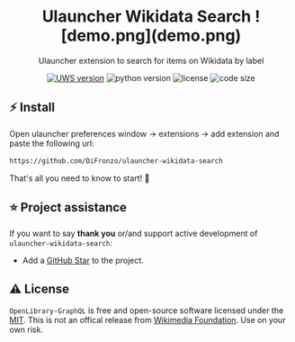 <h1 align="center">
     Ulauncher Wikidata Search
     ![demo.png](demo.png)
</h1>
<p align="center">Ulauncher extension to search for items on Wikidata by label 

<p align="center"><a href="https://github.com/DiFronzo/ulauncher-wikidata-search/releases" target="_blank"><img src="https://img.shields.io/badge/version-v1.0.0-blue?style=for-the-badge&logo=none" alt="UWS version" /></a>&nbsp;<img src="https://img.shields.io/badge/Python-3.5+-00ADD8?style=for-the-badge&logo=python" alt="python version" /></a>&nbsp;<img src="https://img.shields.io/badge/license-MIT-red?style=for-the-badge&logo=none" alt="license" />&nbsp;<img alt="code size" src="https://img.shields.io/github/languages/code-size/difronzo/ulauncher-wikidata-search?style=for-the-badge&logo=none"></p>


## ⚡️ Install

Open ulauncher preferences window -> extensions -> add extension and paste the following url:

```bash
https://github.com/DiFronzo/ulauncher-wikidata-search
```

That's all you need to know to start! 🎉

## ⭐️ Project assistance

If you want to say **thank you** or/and support active development of `ulauncher-wikidata-search`:

- Add a [GitHub Star](https://github.com/DiFronzo/ulauncher-wikidata-search) to the project.

## ⚠️ License
`OpenLibrary-GraphQL` is free and open-source software licensed under the [MIT](https://github.com/DiFronzo/ulauncher-wikidata-search/blob/main/LICENSE). This is not an offical release from [Wikimedia Foundation](https://wikimediafoundation.org/). Use on your own risk.
